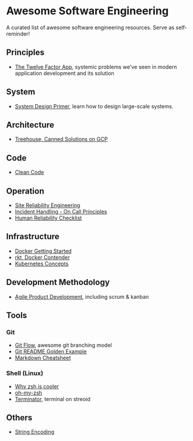 # Awesome Software Engineering
A curated list of awesome software engineering resources. Serve as self-reminder!

## Principles
- [The Twelve Factor App](https://12factor.net/), systemic problems we’ve seen in modern application development and its solution

## System
- [System Design Primer](https://github.com/donnemartin/system-design-primer), learn how to design large-scale systems.

## Architecture
- [Treehouse, Canned Solutions on GCP](http://gcp.solutions/)

## Code
- [Clean Code](https://www.goodreads.com/book/show/3735293-clean-code)

## Operation
- [Site Reliability Engineering](https://landing.google.com/sre/book.html)
- [Incident Handling - On Call Principles](https://increment.com/on-call/)
- [Human Reliability Checklist](https://www.pythian.com/wp-content/uploads/2015/11/Pythian-FITACER-Human-Reliability-Checklist-2015.pdf)

## Infrastructure
- [Docker Getting Started](https://docs.docker.com/get-started/)
- [rkt, Docker Contender](https://slack-redir.net/link?url=https%3A%2F%2Fmedium.com%2F%40adriaandejonge%2Fmoving-from-docker-to-rkt-310dc9aec938)
- [Kubernetes Concepts](https://kubernetes.io/docs/concepts/)

## Development Methodology
- [Agile Product Development](https://www.atlassian.com/agile), including scrum & kanban

## Tools
### Git
- [Git Flow](http://nvie.com/posts/a-successful-git-branching-model/), awesome git branching model
- [Git README Golden Example](https://gist.github.com/PurpleBooth/109311bb0361f32d87a2)
- [Markdown Cheatsheet](https://github.com/adam-p/markdown-here/wiki/Markdown-Cheatsheet)

### Shell (Linux)
- [Why zsh is cooler](https://www.slideshare.net/jaguardesignstudio/why-zsh-is-cooler-than-your-shell-16194692)
- [oh-my-zsh](https://github.com/robbyrussell/oh-my-zsh)
- [Terminator](https://gnometerminator.blogspot.co.id/p/introduction.html), terminal on streoid

## Others
- [String Encoding](http://kunststube.net/encoding/)